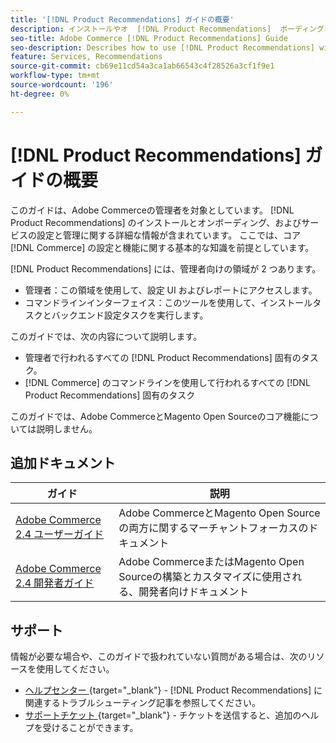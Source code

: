 ```yaml
---
title: '[!DNL Product Recommendations] ガイドの概要'
description: インストールやオ  [!DNL Product Recommendations]  ボーディングなど、Adobe Commerce管理者向けの包括的な情報を提供します
seo-title: Adobe Commerce [!DNL Product Recommendations] Guide
seo-description: Describes how to use [!DNL Product Recommendations] with Adobe Commerce.
feature: Services, Recommendations
source-git-commit: cb69e11cd54a3ca1ab66543c4f28526a3cf1f9e1
workflow-type: tm+mt
source-wordcount: '196'
ht-degree: 0%

---
```


# [!DNL Product Recommendations] ガイドの概要

このガイドは、Adobe Commerceの管理者を対象としています。 [!DNL Product Recommendations] のインストールとオンボーディング、およびサービスの設定と管理に関する詳細な情報が含まれています。 ここでは、コア [!DNL Commerce] の設定と機能に関する基本的な知識を前提としています。

[!DNL Product Recommendations] には、管理者向けの領域が 2 つあります。

* 管理者：この領域を使用して、設定 UI およびレポートにアクセスします。
* コマンドラインインターフェイス：このツールを使用して、インストールタスクとバックエンド設定タスクを実行します。

このガイドでは、次の内容について説明します。

* 管理者で行われるすべての [!DNL Product Recommendations] 固有のタスク。
* [!DNL Commerce] のコマンドラインを使用して行われるすべての [!DNL Product Recommendations] 固有のタスク

このガイドでは、Adobe CommerceとMagento Open Sourceのコア機能については説明しません。

## 追加ドキュメント

| ガイド | 説明 |
|------ | ----------- |
| [Adobe Commerce 2.4 ユーザーガイド ](https://experienceleague.adobe.com/docs/commerce.html?lang=ja) | Adobe CommerceとMagento Open Sourceの両方に関するマーチャントフォーカスのドキュメント |
| [Adobe Commerce 2.4 開発者ガイド ](https://developer.adobe.com/commerce/docs) | Adobe CommerceまたはMagento Open Sourceの構築とカスタマイズに使用される、開発者向けドキュメント |

## サポート

情報が必要な場合や、このガイドで扱われていない質問がある場合は、次のリソースを使用してください。

* [ ヘルプセンター ](https://experienceleague.adobe.com/docs/commerce-knowledge-base/kb/help-center-guide/magento-help-center-user-guide.html?lang=ja#submit-tickets){target="_blank"} - [!DNL Product Recommendations] に関連するトラブルシューティング記事を参照してください。
* [ サポートチケット ](https://experienceleague.adobe.com/docs/commerce-knowledge-base/kb/help-center-guide/magento-help-center-user-guide.html?lang=ja#submit-ticket){target="_blank"} - チケットを送信すると、追加のヘルプを受けることができます。
